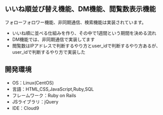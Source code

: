 ## いいね順並び替え機能、DM機能、閲覧数表示機能

フォローフォロワー機能、非同期通信、検索機能は実装されています。

* いいね順に並べる仕組みを作り、その中で1週間という期間を決める流れ
* DM機能では、非同期通信で実装してます
* 閲覧数はIPアドレスで判断するやり方とuser_idで判断するやり方あるが、user_idで判断するやり方で実装した

 ## 開発環境
 - OS：Linux(CentOS)
 - 言語：HTML,CSS,JavaScript,Ruby,SQL
 - フレームワーク：Ruby on Rails
 - JSライブラリ：jQuery
 - IDE：Cloud9
